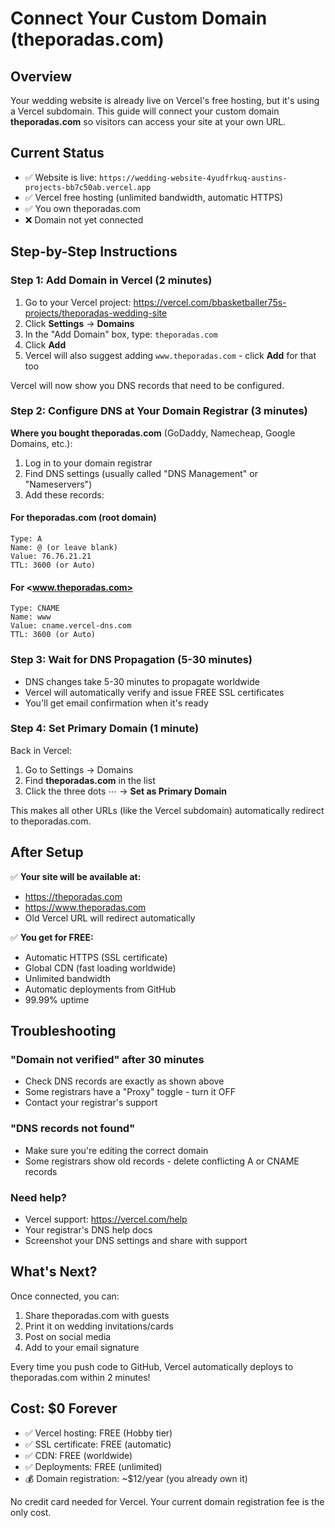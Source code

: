 # Connect Your Custom Domain (theporadas.com)

## Overview

Your wedding website is already live on Vercel's free hosting, but it's using a Vercel subdomain. This guide will connect your custom domain **theporadas.com** so visitors can access your site at your own URL.

## Current Status

- ✅ Website is live: `https://wedding-website-4yudfrkuq-austins-projects-bb7c50ab.vercel.app`
- ✅ Vercel free hosting (unlimited bandwidth, automatic HTTPS)
- ✅ You own theporadas.com
- ❌ Domain not yet connected

## Step-by-Step Instructions

### Step 1: Add Domain in Vercel (2 minutes)

1. Go to your Vercel project: <https://vercel.com/bbasketballer75s-projects/theporadas-wedding-site>
2. Click **Settings** → **Domains**
3. In the "Add Domain" box, type: `theporadas.com`
4. Click **Add**
5. Vercel will also suggest adding `www.theporadas.com` - click **Add** for that too

Vercel will now show you DNS records that need to be configured.

### Step 2: Configure DNS at Your Domain Registrar (3 minutes)

**Where you bought theporadas.com** (GoDaddy, Namecheap, Google Domains, etc.):

1. Log in to your domain registrar
2. Find DNS settings (usually called "DNS Management" or "Nameservers")
3. Add these records:

#### For theporadas.com (root domain)

```
Type: A
Name: @ (or leave blank)
Value: 76.76.21.21
TTL: 3600 (or Auto)
```

#### For <www.theporadas.com>

```
Type: CNAME
Name: www
Value: cname.vercel-dns.com
TTL: 3600 (or Auto)
```

### Step 3: Wait for DNS Propagation (5-30 minutes)

- DNS changes take 5-30 minutes to propagate worldwide
- Vercel will automatically verify and issue FREE SSL certificates
- You'll get email confirmation when it's ready

### Step 4: Set Primary Domain (1 minute)

Back in Vercel:

1. Go to Settings → Domains
2. Find **theporadas.com** in the list
3. Click the three dots ⋯ → **Set as Primary Domain**

This makes all other URLs (like the Vercel subdomain) automatically redirect to theporadas.com.

## After Setup

✅ **Your site will be available at:**

- <https://theporadas.com>
- <https://www.theporadas.com>
- Old Vercel URL will redirect automatically

✅ **You get for FREE:**

- Automatic HTTPS (SSL certificate)
- Global CDN (fast loading worldwide)
- Unlimited bandwidth
- Automatic deployments from GitHub
- 99.99% uptime

## Troubleshooting

### "Domain not verified" after 30 minutes

- Check DNS records are exactly as shown above
- Some registrars have a "Proxy" toggle - turn it OFF
- Contact your registrar's support

### "DNS records not found"

- Make sure you're editing the correct domain
- Some registrars show old records - delete conflicting A or CNAME records

### Need help?

- Vercel support: <https://vercel.com/help>
- Your registrar's DNS help docs
- Screenshot your DNS settings and share with support

## What's Next?

Once connected, you can:

1. Share theporadas.com with guests
2. Print it on wedding invitations/cards
3. Post on social media
4. Add to your email signature

Every time you push code to GitHub, Vercel automatically deploys to theporadas.com within 2 minutes!

## Cost: $0 Forever

- ✅ Vercel hosting: FREE (Hobby tier)
- ✅ SSL certificate: FREE (automatic)
- ✅ CDN: FREE (worldwide)
- ✅ Deployments: FREE (unlimited)
- 💰 Domain registration: ~$12/year (you already own it)

No credit card needed for Vercel. Your current domain registration fee is the only cost.
